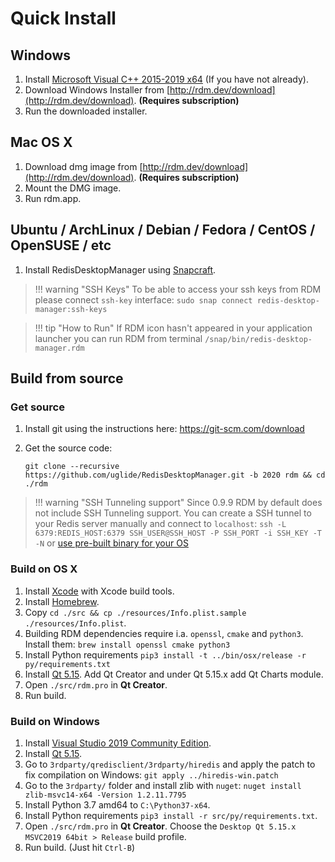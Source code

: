 # Quick Install

## Windows

1. Install [Microsoft Visual C++ 2015-2019 x64](https://aka.ms/vs/16/release/vc_redist.x64.exe)  (If you have not already).
2. Download Windows Installer from [http://rdm.dev/download](http://rdm.dev/download). **(Requires subscription)**
3. Run the downloaded installer.

## Mac OS X

1. Download dmg image from [http://rdm.dev/download](http://rdm.dev/download). **(Requires subscription)**
2. Mount the DMG image.
3. Run rdm.app.

## Ubuntu / ArchLinux / Debian / Fedora / CentOS / OpenSUSE / etc

1. Install RedisDesktopManager using [Snapcraft](https://snapcraft.io/redis-desktop-manager).

> !!! warning "SSH Keys"
    To be able to access your ssh keys from RDM please connect `ssh-key` interface:
    `sudo snap connect redis-desktop-manager:ssh-keys`
    
> !!! tip "How to Run"
    If RDM icon hasn't appeared in your application launcher you can run RDM from terminal `/snap/bin/redis-desktop-manager.rdm`

## Build from source

### Get source

1. Install git using the instructions here: https://git-scm.com/download
    
2. Get the source code:
    ```
    git clone --recursive https://github.com/uglide/RedisDesktopManager.git -b 2020 rdm && cd ./rdm
    ```

> !!! warning "SSH Tunneling support"
    Since 0.9.9 RDM by default does not include SSH Tunneling support. You can create a SSH tunnel to your Redis server manually and connect to `localhost`:
    `ssh -L 6379:REDIS_HOST:6379 SSH_USER@SSH_HOST -P SSH_PORT -i SSH_KEY -T -N` or [use pre-built binary for your OS](#quick-install)


### Build on OS X

1. Install [Xcode](https://developer.apple.com/xcode/) with Xcode build tools.
2. Install [Homebrew](http://brew.sh/).
3. Copy `cd ./src && cp ./resources/Info.plist.sample ./resources/Info.plist`.
4. Building RDM dependencies require i.a. `openssl`, `cmake` and `python3`. Install them: `brew install openssl cmake python3`
5. Install Python requirements `pip3 install -t ../bin/osx/release -r py/requirements.txt`
6. Install [Qt 5.15](http://www.qt.io/download-open-source/#section-2). Add Qt Creator and under Qt 5.15.x add Qt Charts module.
7. Open `./src/rdm.pro` in **Qt Creator**.
8. Run build. 

### Build on Windows

1. Install [Visual Studio 2019 Community Edition](https://visualstudio.microsoft.com/vs/).
2. Install [Qt 5.15](https://www.qt.io/download).
3. Go to `3rdparty/qredisclient/3rdparty/hiredis` and apply the patch to fix compilation on Windows:
`git apply ../hiredis-win.patch`
4. Go to the `3rdparty/` folder and install zlib with `nuget`: `nuget install zlib-msvc14-x64 -Version 1.2.11.7795`
5. Install Python 3.7 amd64 to `C:\Python37-x64`.
6. Install Python requirements `pip3 install -r src/py/requirements.txt`.
7. Open `./src/rdm.pro` in **Qt Creator**.  Choose the `Desktop Qt 5.15.x MSVC2019 64bit > Release` build profile.
8. Run build. (Just hit `Ctrl-B`)
